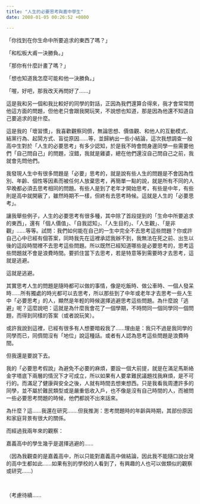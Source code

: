 ```yaml
---
title: "人生的必要思考與嘉中學生"
date: 2008-01-05 00:26:52 +0800

---
```



「你找到在你生命中所要追求的東西了嗎？」



「和松板大甫一決勝負。」



「那你有什麼計畫了嗎？」



「想也知道我怎麼可能和他一決勝負。」



「喔，好吧，那我改天再問好了......」



這是我和另一個和我比較好的同學的對話，正因為我們還算合得來，我才會常常問他這方面的問題，但他老只會跟我開玩笑，不說想也知道，那是因為他還不知道自己要追求的是什麼。



這是我的「壞習慣」，我喜歡觀察同儕，無論思想、價值觀、和他人的互動模式、結黨行為、起鬨方式、盲從原因......等，並歸納出一些小結論，這次我想調查一般高中生對於「人生的必要思考」有多少認知，於是我不時會問身邊同學一些需要他們「自己問自己」的問題，沒錯，我就是雞婆，總在他們還沒自己問自己之前，我就會先問他們。



我發現人生中有很多問題是「必要」思考的，就是說有些人生的問題是不會因為性別、年齡、個性等因素而被任何人放棄思考，再簡單一點的說，就是所有不同的人早晚都必須去思考相同的問題。有些人是到了老年才開始思考，有些是中年，有些則是高中就開竅了，雖然時期不一樣，但終有去思考時候。這就是人生的「必要思考」。



讓我舉些例子，人生的必要思考有很多種，其中除了首段提到的「生命中所要追求的東西」，還有「個人價值」、「自我認知」、「人生目的」、「人生觀」、「是非觀」......等等。試問：我們如何能在自己的一生中完全不去思考這些問題？你或許自己心中已經有個答案，同時我先在這裡承認我辦不到，我無法在死之前、出生以後的這段時間裡不去思考這些問題。所以既然已經知道哪些是必要思考的，思考這些問題就不會是浪費時間。要抓住當下去思考，若是特意等到需要時才去思考，這就是逃避。



這就是逃避。



其實思考人生的問題是隨時都可以做的事情，像是吃飯時、做公車時、一個人發呆時......所有獨處的時光都可以去思考，所以那些到了中年或老年才去思考一些人生中「必要思考」的人，顯然是年輕的時候選擇逃避思考這些問題。為什麼說「逃避」呢？這麼說吧：這就是為什麼我會花了一個學期，不時問同一個同學同一個問題，而得到同樣的答案（或者說玩笑）。



或許我說到這裡，已經有很多有人想要暗殺我了......理由是：我只不過是我同學的同學而已，同儕間沒有「地位」說這種話。或者有人認為思考這些問題是浪費時間。



但我還是要說下去。



我的「必要思考假說」為避免不必要的麻煩，要設一個大前提，就是在滿足馬斯絡金字塔底下兩層的情況下才可成立，所以如果有人要拿難民議題找我麻煩，是不可行的。而滿足了健康與安全之後，人就有時間去想東想西。只是我看我周遭許多的同學，並不屬於難民類型或是嚴重低收入戶，也不像是沒有自己時間的人，而被問一些必要思考問題的時候，他們都說不出來話來。



為什麼？這......我還在研究.......但我推測：思考問題時的年齡與時期，其部份原因和家庭背景有很大的關係。



而經過我兩年來的觀察：



嘉義高中的學生幾乎是選擇逃避的......



（因為我觀查的是嘉義高中，所以只能對嘉義高中做結論，因此我不能隨口說台灣的高中生都如此......如果有別的學校的人看到了，有興趣的人也可以做類似的觀察或研究......）



 



（考慮待續......


